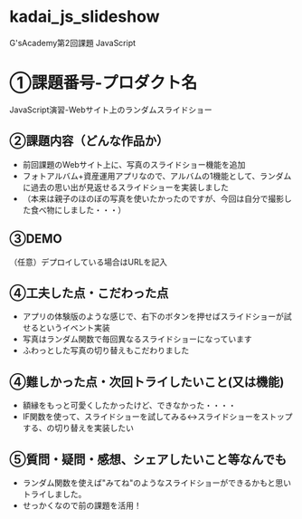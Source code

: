 # kadai_js_slideshow
G'sAcademy第2回課題 JavaScript

# ①課題番号-プロダクト名
JavaScript演習-Webサイト上のランダムスライドショー

## ②課題内容（どんな作品か）
- 前回課題のWebサイト上に、写真のスライドショー機能を追加
- フォトアルバム+資産運用アプリなので、アルバムの1機能として、ランダムに過去の思い出が見返せるスライドショーを実装しました
- （本来は親子のほのぼの写真を使いたかったのですが、今回は自分で撮影した食べ物にしました・・・）

## ③DEMO
（任意）デプロイしている場合はURLを記入

## ④工夫した点・こだわった点
- アプリの体験版のような感じで、右下のボタンを押せばスライドショーが試せるというイベント実装
- 写真はランダム関数で毎回異なるスライドショーになっています
- ふわっとした写真の切り替えもこだわりました

## ④難しかった点・次回トライしたいこと(又は機能)
- 額縁をもっと可愛くしたかったけど、できなかった・・・・
- IF関数を使って、スライドショーを試してみる↔︎スライドショーをストップする、の切り替えを実装したい

## ⑤質問・疑問・感想、シェアしたいこと等なんでも
- ランダム関数を使えば"みてね"のようなスライドショーができるかもと思いトライしました。
- せっかくなので前の課題を活用！
